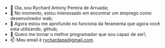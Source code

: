 - 👋 Ola, sou  Rychard Antony Pereira de Arruada;
- 👀 No momento, estou interessado em encontrar um emprego como desenvolvedor wab;
- 🌱 Agora estou me aprofundo no funciona da feramenta que agora você esta utilizando, github;
- 💞️ Quero me tornar o melhor programador que sou capaz de ser!;
- 📫 Meu email é rychardapa@gmail.com.

<!---
Rychard355/Rychard355 is a ✨ special ✨ repository because its `README.md` (this file) appears on your GitHub profile.
You can click the Preview link to take a look at your changes.
--->
